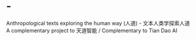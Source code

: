 # -
Anthropological texts exploring the human way (人道) - 文本人类学探索人道 A complementary project to 天道智能 / Complementary to Tian Dao AI
